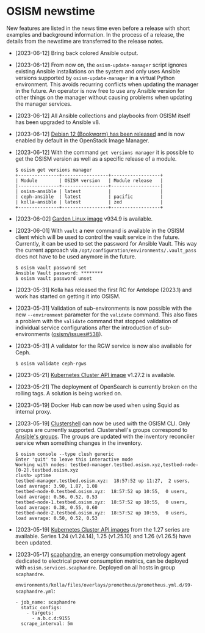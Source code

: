 # OSISM newstime

New features are listed in the news time even before a release with short examples and background
information. In the process of a release, the details from the newstime are transferred to the
release notes.

* [2023-06-12] Bring back colored Ansible output.

* [2023-06-12] From now on, the ``osism-update-manager`` script ignores existing Ansible
  installations on the system and only uses Ansible versions supported by ``osism-update-manager``
  in a virtual Python environment. This avoids recurring conflicts when updating the manager in
  the future. An operator is now free to use any Ansible version for other things on the manager
  without causing problems when updating the manager services.

* [2023-06-12] All Ansible collections and playbooks from OSISM itself has been upgraded to
  Ansible v8.

* [2023-06-12] [Debian 12 (Bookworm) has been released](https://www.debian.org/News/2023/20230610)
  and is now enabled by default in the OpenStack Image Manager.

* [2023-06-12] With the command ``get versions manager`` it is possible to get the
  OSISM version as well as a specific release of a module.

  ```
  $ osism get versions manager
  +---------------+-----------------+------------------+
  | Module        | OSISM version   | Module release   |
  |---------------+-----------------+------------------|
  | osism-ansible | latest          |                  |
  | ceph-ansible  | latest          | pacific          |
  | kolla-ansible | latest          | zed              |
  +---------------+-----------------+------------------+
  ```

* [2023-06-02]  [Garden Linux image](https://github.com/osism/openstack-image-gardenlinux)
  v934.9 is available.

* [2023-06-01] With ``vault`` a new command is available in the OSISM client which will be used to
  control the vault service in the future. Currently, it can be used to set the password for
  Ansible Vault. This way the current approach via ``/opt/configuration/environments/.vault_pass``
  does not have to be used anymore in the future.

  ```
  $ osism vault password set
  Ansible Vault password: ********
  $ osism vault password unset
  ```

* [2023-05-31] Kolla has released the first RC for Antelope (2023.1) and work has started on
  getting it into OSISM.

* [2023-05-31] Validation of sub-environments is now possible with the new ``--environment``
  parameter for the ``validate`` command. This also fixes a problem with the ``validate``
  command that stopped validation of individual service configurations after the introduction
  of sub-environments ([osism/issues#538](https://github.com/osism/python-osism/pull/453)).

* [2023-05-31] A validator for the RGW service is now also available for Ceph.

  ```
  $ osism validate ceph-rgws
  ```

* [2023-05-21] [Kubernetes Cluster API image](https://github.com/osism/k8s-capi-images) v1.27.2
  is available.

* [2023-05-21] The deployment of OpenSearch is currently broken on the rolling tags. A solution is
  being worked on.

* [2023-05-19] Docker Hub can now be used when using Squid as internal proxy.

* [2023-05-19] [Clustershell](https://clustershell.readthedocs.io/en/latest/intro.html) can now
  be used with the OSISM CLI. Only groups are currently supported. Clustershell's groups correspond
  to [Ansible's groups](https://github.com/osism/cfg-generics/tree/main/inventory). The groups are
  updated with the inventory reconciler service when something changes in the inventory.

  ```
  $ osism console --type clush generic
  Enter 'quit' to leave this interactive mode
  Working with nodes: testbed-manager.testbed.osism.xyz,testbed-node-[0-2].testbed.osism.xyz
  clush> uptime
  testbed-manager.testbed.osism.xyz:  18:57:52 up 11:27,  2 users,  load average: 3.90, 1.87, 1.08
  testbed-node-0.testbed.osism.xyz:  18:57:52 up 10:55,  0 users,  load average: 0.56, 0.52, 0.53
  testbed-node-1.testbed.osism.xyz:  18:57:52 up 10:55,  0 users,  load average: 0.38, 0.55, 0.60
  testbed-node-2.testbed.osism.xyz:  18:57:52 up 10:55,  0 users,  load average: 0.50, 0.52, 0.53
  ```

* [2023-05-19] [Kubernetes Cluster API images](https://github.com/osism/k8s-capi-images) from the
  1.27 series are available. Series 1.24 (v1.24.14), 1.25 (v1.25.10) and 1.26 (v1.26.5) have been
  updated.

* [2023-05-17] [scaphandre](https://github.com/hubblo-org/scaphandre), an energy consumption
  metrology agent dedicated to electrical power consumption metrics, can be deployed with
  ``osism.services.scaphandre``. Deployed on all hosts in group ``scaphandre``.

  ``environments/kolla/files/overlays/prometheus/prometheus.yml.d/99-scaphandre.yml``:

  ```
  - job_name: scaphandre
    static_configs:
      - targets:
        - a.b.c.d:9155
    scrape_interval: 5m
  ```
